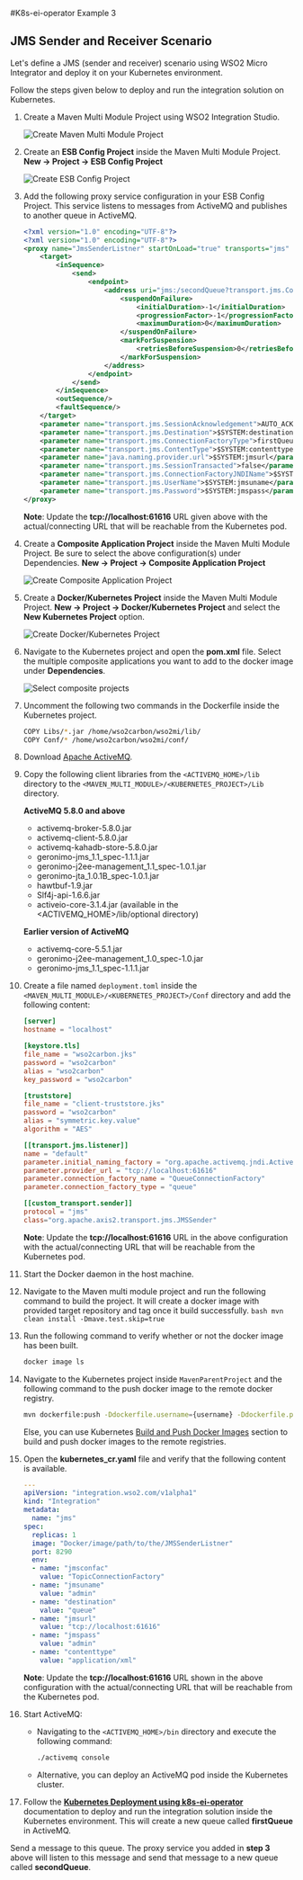 #K8s-ei-operator Example 3

## JMS Sender and Receiver Scenario

Let's define a JMS (sender and receiver) scenario using WSO2 Micro Integrator and deploy it on your Kubernetes environment.

Follow the steps given below to deploy and run the integration solution on Kubernetes.

1.  Create a Maven Multi Module Project using WSO2 Integration Studio.

    ![Create Maven Multi Module Project](../../../assets/img/create_project/docker_k8s_project/create-maven-project.png) 
    
2.  Create an **ESB Config Project** inside the Maven Multi Module Project.
    **New → Project → ESB Config Project**
    
    ![Create ESB Config Project](../../../assets/img/create_project/docker_k8s_project/esb-config.png) 
    
3.  Add the following proxy service configuration in your ESB Config Project. This service listens to messages from ActiveMQ and publishes to another queue in ActiveMQ.

    ```xml
    <?xml version="1.0" encoding="UTF-8"?>
    <?xml version="1.0" encoding="UTF-8"?>
    <proxy name="JmsSenderListner" startOnLoad="true" transports="jms" xmlns="http://ws.apache.org/ns/synapse">
        <target>
            <inSequence>
                <send>
                    <endpoint>
                        <address uri="jms:/secondQueue?transport.jms.ConnectionFactoryJNDIName=QueueConnectionFactory&amp;java.naming.factory.initial=org.apache.activemq.jndi.ActiveMQInitialContextFactory&amp;java.naming.provider.url=failover:(tcp://localhost:61616,tcp://localhost:61617)?randomize=false&amp;transport.jms.DestinationType=queue">
                            <suspendOnFailure>
                                <initialDuration>-1</initialDuration>
                                <progressionFactor>-1</progressionFactor>
                                <maximumDuration>0</maximumDuration>
                            </suspendOnFailure>
                            <markForSuspension>
                                <retriesBeforeSuspension>0</retriesBeforeSuspension>
                            </markForSuspension>
                        </address>
                    </endpoint>
                </send>
            </inSequence>
            <outSequence/>
            <faultSequence/>
        </target>
        <parameter name="transport.jms.SessionAcknowledgement">AUTO_ACKNOWLEDGE</parameter>
        <parameter name="transport.jms.Destination">$SYSTEM:destination</parameter>
        <parameter name="transport.jms.ConnectionFactoryType">firstQueue</parameter>
        <parameter name="transport.jms.ContentType">$SYSTEM:contenttype</parameter>
        <parameter name="java.naming.provider.url">$SYSTEM:jmsurl</parameter>
        <parameter name="transport.jms.SessionTransacted">false</parameter>
        <parameter name="transport.jms.ConnectionFactoryJNDIName">$SYSTEM:jmsconfac</parameter>
        <parameter name="transport.jms.UserName">$SYSTEM:jmsuname</parameter>
        <parameter name="transport.jms.Password">$SYSTEM:jmspass</parameter>
    </proxy>
    ```
    **Note**: Update the **tcp://localhost:61616** URL given above with the actual/connecting URL that will be reachable from the Kubernetes pod.
    
4.  Create a **Composite Application Project** inside the Maven Multi Module Project. Be sure to select the above configuration(s) under Dependencies.
    **New → Project → Composite Application Project**
    
    ![Create Composite Application Project](../../../assets/img/create_project/docker_k8s_project/composite-proj.png)    

5.  Create a **Docker/Kubernetes Project** inside the Maven Multi Module Project.
    **New → Project → Docker/Kubernetes Project** and select the **New Kubernetes Project** option. 
    
    ![Create Docker/Kubernetes Project](../../../assets/img/create_project/docker_k8s_project/k8s-proj.png)    

6.  Navigate to the Kubernetes project and open the **pom.xml** file. Select the multiple composite applications you want to add to the docker image under **Dependencies**.

    ![Select composite projects](../../../assets/img/create_project/docker_k8s_project/select-dependency.png) 
     
7.  Uncomment the following two commands in the Dockerfile inside the Kubernetes project.
    ```bash
    COPY Libs/*.jar /home/wso2carbon/wso2mi/lib/
    COPY Conf/* /home/wso2carbon/wso2mi/conf/
    ```
8.  Download [Apache ActiveMQ](http://activemq.apache.org/).

9. Copy the following client libraries from the `<ACTIVEMQ_HOME>/lib` directory to the `<MAVEN_MULTI_MODULE>/<KUBERNETES_PROJECT>/Lib` directory.

    **ActiveMQ 5.8.0 and above** 
    -   activemq-broker-5.8.0.jar
    -   activemq-client-5.8.0.jar
    -   activemq-kahadb-store-5.8.0.jar  
    -   geronimo-jms_1.1_spec-1.1.1.jar
    -   geronimo-j2ee-management_1.1_spec-1.0.1.jar
    -   geronimo-jta_1.0.1B_spec-1.0.1.jar
    -   hawtbuf-1.9.jar
    -   Slf4j-api-1.6.6.jar
    -   activeio-core-3.1.4.jar (available in the <ACTIVEMQ_HOME>/lib/optional directory)  
     
    **Earlier version of ActiveMQ**
    -   activemq-core-5.5.1.jar
    -   geronimo-j2ee-management_1.0_spec-1.0.jar    
    -   geronimo-jms_1.1_spec-1.1.1.jar
    
10. Create a file named `deployment.toml` inside the` <MAVEN_MULTI_MODULE>/<KUBERNETES_PROJECT>/Conf` directory and add the following content:
    ```toml
    [server]
    hostname = "localhost"
    
    [keystore.tls]
    file_name = "wso2carbon.jks"
    password = "wso2carbon"
    alias = "wso2carbon"
    key_password = "wso2carbon"
    
    [truststore]
    file_name = "client-truststore.jks"
    password = "wso2carbon"
    alias = "symmetric.key.value"
    algorithm = "AES"
    
    [[transport.jms.listener]]
    name = "default"
    parameter.initial_naming_factory = "org.apache.activemq.jndi.ActiveMQInitialContextFactory"
    parameter.provider_url = "tcp://localhost:61616"
    parameter.connection_factory_name = "QueueConnectionFactory"
    parameter.connection_factory_type = "queue"
    
    [[custom_transport.sender]]
    protocol = "jms"
    class="org.apache.axis2.transport.jms.JMSSender"
    ```   
    **Note**: Update the **tcp://localhost:61616** URL in the above configuration with the actual/connecting URL that will be reachable from the Kubernetes pod.
    
11.  Start the Docker daemon in the host machine.

12.  Navigate to the Maven multi module project and run the following command to build the project. It will create a docker image with provided target repository and tag once it build successfully.
    ```bash
    mvn clean install -Dmave.test.skip=true
    ```
    
13.  Run the following command to verify whether or not the docker image has been built.
     ```bash
     docker image ls
     ```

14.  Navigate to the Kubernetes project inside `MavenParentProject` and the following command to the push docker image to the remote docker registry.
     ```bash
     mvn dockerfile:push -Ddockerfile.username={username} -Ddockerfile.password={password}
     ``` 

     Else, you can use Kubernetes [Build and Push Docker Images](../../../develop/create-kubernetes-project/#build-and-push-docker-images) section to build and push docker images to the remote registries.

15.  Open the **kubernetes_cr.yaml** file and verify that the following content is available.
     ```yaml 
     ---
     apiVersion: "integration.wso2.com/v1alpha1"
     kind: "Integration"
     metadata:
       name: "jms"
     spec:
       replicas: 1
       image: "Docker/image/path/to/the/JMSSenderListner"
       port: 8290
       env:
       - name: "jmsconfac"
         value: "TopicConnectionFactory"
       - name: "jmsuname"
         value: "admin"
       - name: "destination"
         value: "queue"
       - name: "jmsurl"
         value: "tcp://localhost:61616"
       - name: "jmspass"
         value: "admin"
       - name: "contenttype"
         value: "application/xml"
     ```
     **Note**: Update the **tcp://localhost:61616** URL shown in the above configuration with the actual/connecting URL that will be reachable from the Kubernetes pod.
     
16.  Start ActiveMQ:
     -  Navigating to the `<ACTIVEMQ_HOME>/bin` directory and execute the following command: 
        ```bash
        ./activemq console
        ```
     -  Alternative, you can deploy an ActiveMQ pod inside the Kubernetes cluster.

17.  Follow the **[Kubernetes Deployment using k8s-ei-operator](../../../setup/deployment/kubernetes_deployment)** documentation to deploy and run the integration solution inside the Kubernetes environment.
     This will create a new queue called **firstQueue** in ActiveMQ. 
     
Send a message to this queue. The proxy service you added in **step 3** above will listen to this message and send that message to a new queue called **secondQueue**.
